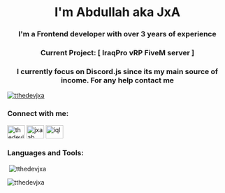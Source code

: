 <link href='https://unpkg.com/boxicons@2.1.4/css/boxicons.min.css' rel='stylesheet'>
<script src="https://unpkg.com/boxicons@2.1.4/dist/boxicons.js"></script>
<h1 align="center">I'm Abdullah aka JxA</h1>
<h3 align="center">I'm a Frontend developer with over 3 years of experience</h3>

<h3 align="center">Current Project: [ IraqPro vRP FiveM server ]</h3>
<h3 align="center">I currently focus on Discord.js since its my main source of income. For any help contact me</h3>

<p align="left"> <a href="https://github.com/ryo-ma/github-profile-trophy"><img src="https://github-profile-trophy.vercel.app/?username=abdullahjxa" alt="tthedevjxa" /></a> </p>

<h3 align="left">Connect with me:</h3>
<p align="left">
<a href="https://instagram.com/vqa.z" target="blank"><img align="center" src="https://raw.githubusercontent.com/rahuldkjain/github-profile-readme-generator/master/src/images/icons/Social/instagram.svg" alt="thedevjxa" height="30" width="40" /></a>
<a href="https://www.youtube.com/c/jxaab" target="blank"><img align="center" src="https://raw.githubusercontent.com/rahuldkjain/github-profile-readme-generator/master/src/images/icons/Social/youtube.svg" alt="jxaab" height="30" width="40" /></a>
<a href="https://discord.gg/r5" target="blank"><img align="center" src="https://raw.githubusercontent.com/rahuldkjain/github-profile-readme-generator/master/src/images/icons/Social/discord.svg" alt="iql" height="30" width="40" /></a>
</p>

<h3 align="left">Languages and Tools:</h3>
<p align="left">
<i class='bx bxl-javascript'></i>
<i class='bx bxl-html5'></i>
<i class='bx bxl-css3' style='color:#ffffff'></i>
<i class='bx bxl-nodejs'></i>
<i class='bx bxl-visual-studio'></i>
</p>


<p>&nbsp;<img align="center" src="https://github-readme-stats.vercel.app/api?username=abdullahjxa&show_icons=true&locale=en" alt="tthedevjxa" /></p>
<p align="left"> <img src="https://komarev.com/ghpvc/?username=tthedevjxa&label=Profile%20views&color=0e75b6&style=flat" alt="tthedevjxa" /> </p>
